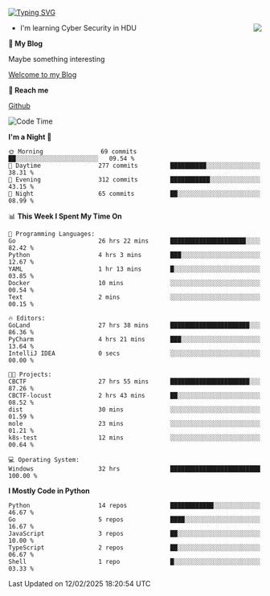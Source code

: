 [![Typing SVG](https://readme-typing-svg.herokuapp.com?font=Fira+Code&pause=1000&random=false&width=450&height=60&lines=Hello+%F0%9F%91%8B%F0%9F%8F%BB;I'm+JBNRZ)](https://git.io/typing-svg)

<a href="#">
  <img align="right" src="https://github-readme-stats.vercel.app/api?username=JBNRZ&show_icons=true&bg_color=15,f2f7fd,E0EAFC" />
</a>

- I'm learning Cyber Security in HDU

 **🌱 My Blog**

Maybe something interesting

[Welcome to my Blog](https://jbnrz.com.cn/)

 **💬 Reach me** 

[Github](https://github.com/JBNRZ)


<!--START_SECTION:waka-->
![Code Time](http://img.shields.io/badge/Code%20Time-968%20hrs%2033%20mins-blue)

**I'm a Night 🦉** 

```text
🌞 Morning                69 commits          ██░░░░░░░░░░░░░░░░░░░░░░░   09.54 % 
🌆 Daytime                277 commits         ██████████░░░░░░░░░░░░░░░   38.31 % 
🌃 Evening                312 commits         ███████████░░░░░░░░░░░░░░   43.15 % 
🌙 Night                  65 commits          ██░░░░░░░░░░░░░░░░░░░░░░░   08.99 % 
```


📊 **This Week I Spent My Time On** 

```text
💬 Programming Languages: 
Go                       26 hrs 22 mins      █████████████████████░░░░   82.42 % 
Python                   4 hrs 3 mins        ███░░░░░░░░░░░░░░░░░░░░░░   12.67 % 
YAML                     1 hr 13 mins        █░░░░░░░░░░░░░░░░░░░░░░░░   03.85 % 
Docker                   10 mins             ░░░░░░░░░░░░░░░░░░░░░░░░░   00.54 % 
Text                     2 mins              ░░░░░░░░░░░░░░░░░░░░░░░░░   00.15 % 

🔥 Editors: 
GoLand                   27 hrs 38 mins      ██████████████████████░░░   86.36 % 
PyCharm                  4 hrs 21 mins       ███░░░░░░░░░░░░░░░░░░░░░░   13.64 % 
IntelliJ IDEA            0 secs              ░░░░░░░░░░░░░░░░░░░░░░░░░   00.00 % 

🐱‍💻 Projects: 
CBCTF                    27 hrs 55 mins      ██████████████████████░░░   87.26 % 
CBCTF-locust             2 hrs 43 mins       ██░░░░░░░░░░░░░░░░░░░░░░░   08.52 % 
dist                     30 mins             ░░░░░░░░░░░░░░░░░░░░░░░░░   01.59 % 
mole                     23 mins             ░░░░░░░░░░░░░░░░░░░░░░░░░   01.21 % 
k8s-test                 12 mins             ░░░░░░░░░░░░░░░░░░░░░░░░░   00.64 % 

💻 Operating System: 
Windows                  32 hrs              █████████████████████████   100.00 % 
```

**I Mostly Code in Python** 

```text
Python                   14 repos            ████████████░░░░░░░░░░░░░   46.67 % 
Go                       5 repos             ████░░░░░░░░░░░░░░░░░░░░░   16.67 % 
JavaScript               3 repos             ██░░░░░░░░░░░░░░░░░░░░░░░   10.00 % 
TypeScript               2 repos             ██░░░░░░░░░░░░░░░░░░░░░░░   06.67 % 
Shell                    1 repo              █░░░░░░░░░░░░░░░░░░░░░░░░   03.33 % 
```




 Last Updated on 12/02/2025 18:20:54 UTC
<!--END_SECTION:waka-->
